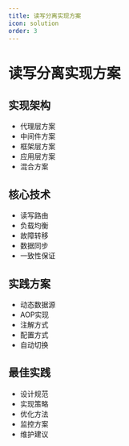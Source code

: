 ```yaml
---
title: 读写分离实现方案
icon: solution
order: 3
---
```


# 读写分离实现方案

## 实现架构
- 代理层方案
- 中间件方案
- 框架层方案
- 应用层方案
- 混合方案

## 核心技术
- 读写路由
- 负载均衡
- 故障转移
- 数据同步
- 一致性保证

## 实践方案
- 动态数据源
- AOP实现
- 注解方式
- 配置方式
- 自动切换

## 最佳实践
- 设计规范
- 实现策略
- 优化方法
- 监控方案
- 维护建议
